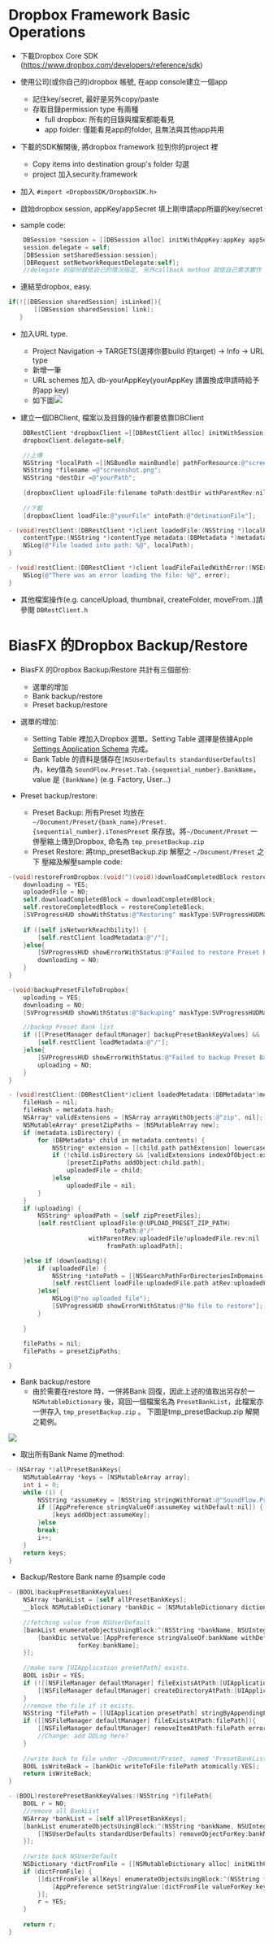 # Dropbox Framework Basic Operations
- 下載Dropbox Core SDK (<https://www.dropbox.com/developers/reference/sdk>)

- 使用公司(或你自己的)dropbox 帳號, 在app console建立一個app
  - 記住key/secret, 最好是另外copy/paste 
  - 存取目錄permission type 有兩種
    - full dropbox: 所有的目錄與檔案都能看見
    - app folder: 僅能看見app的folder, 且無法與其他app共用
    
- 下載的SDK解開後, 將dropbox framework 拉到你的project 裡
  - Copy items into destination group's folder 勾選
  - project 加入security.framework
  
- 加入 `#import <DropboxSDK/DropboxSDK.h>`

- 啟始dropbox session, appKey/appSecret 填上剛申請app所屬的key/secret

- sample code:
```objective-c
    DBSession *session = [[DBSession alloc] initWithAppKey:appKey appSecret:appSecret root:root];
    session.delegate = self;
    [DBSession setSharedSession:session];
    [DBRequest setNetworkRequestDelegate:self];
    //delegate 的部份就依自己的情況指定, 另外callback method 就依自己需求實作
```

- 連結至dropbox, easy.
```objective-c
if(![[DBSession sharedSession] isLinked]){
       [[DBSession sharedSession] link];
   }
```

- 加入URL type.
  - Project Navigation -> TARGETS(選擇你要build 的target) -> Info -> URL type
  - 新增一筆
  - URL schemes 加入 db-yourAppKey(yourAppKey 請置換成申請時給予的app key)
  - 如下圖![](https://raw.githubusercontent.com/catskytw/ChangeLiaoDocument/master/dropboxURLType.jpg)
  
- 建立一個DBClient, 檔案以及目錄的操作都要依靠DBClient
```objective-c
    DBRestClient *dropboxClient =[[DBRestClient alloc] initWithSession:[DBSession sharedSession]];
    dropboxClient.delegate=self;

    //上傳
    NSString *localPath =[[NSBundle mainBundle] pathForResource:@"screenshot" ofType:@"png"];
    NSString *filename =@"screenshot.png";
    NSString *destDir =@"yourPath";
    
    [dropboxClient uploadFile:filename toPath:destDir withParentRev:nil fromPath:localPath];
    
    //下載
    [dropboxClient loadFile:@"yourFile" intoPath:@"detinationFile"];
```

```objective-c
- (void)restClient:(DBRestClient *)client loadedFile:(NSString *)localPath
    contentType:(NSString *)contentType metadata:(DBMetadata *)metadata {
    NSLog(@"File loaded into path: %@", localPath);
}

- (void)restClient:(DBRestClient *)client loadFileFailedWithError:(NSError *)error {
    NSLog(@"There was an error loading the file: %@", error);
}
```

- 其他檔案操作(e.g. cancelUpload, thumbnail, createFolder, moveFrom..)請參閱 `DBRestClient.h`
  
  
  
# BiasFX 的Dropbox Backup/Restore
- BiasFX 的Dropbox Backup/Restore 共計有三個部份: 
  - 選單的增加
  - Bank backup/restore
  - Preset backup/restore
- 選單的增加:  
  - Setting Table 裡加入Dropbox 選單。Setting Table 選擇是依據Apple  [Settings Application Schema](https://developer.apple.com/library/ios/documentation/PreferenceSettings/Conceptual/SettingsApplicationSchemaReference/Introduction/Introduction.html) 完成。 
  - Bank Table 的資料是儲存在`[NSUserDefaults standardUserDefaults]` 內，key值為 `SoundFlow.Preset.Tab.{sequential_number}.BankName`， value 是 `{BankName}` (e.g. Factory, User...)

- Preset backup/restore:  
  - Preset Backup: 所有Preset 均放在`~/Document/Preset/{bank_name}/Preset.{sequential_number}.iTonesPreset` 來存放。將`~/Document/Preset` 一併壓縮上傳到Dropbox, 命名為 `tmp_presetBackup.zip`
  - Preset Restore: 將tmp_presetBackup.zip 解壓之 `~/Document/Preset` 之下
壓縮及解壓sample code:
```objective-c
-(void)restoreFromDropbox:(void(^)(void))downloadCompletedBlock restoreCompleted:(void(^)(void))restoreCompleteBlock{
    downloading = YES;
    uploadedFile = NO;
    self.downloadCompletedBlock = downloadCompletedBlock;
    self.restoreCompletedBlock = restoreCompleteBlock;
    [SVProgressHUD showWithStatus:@"Restoring" maskType:SVProgressHUDMaskTypeGradient];
    
    if ([self isNetworkReachbility]) {
        [self.restClient loadMetadata:@"/"];
    }else{
        [SVProgressHUD showErrorWithStatus:@"Failed to restore Preset Bank."];
        downloading = NO;
    }
}

-(void)backupPresetFileToDropbox{
    uploading = YES;
    downloading = NO;
    [SVProgressHUD showWithStatus:@"Backuping" maskType:SVProgressHUDMaskTypeGradient];

    //backup Preset Bank list
    if ([[PresetManager defaultManager] backupPresetBankKeyValues] && [self isNetworkReachbility]) {
        [self.restClient loadMetadata:@"/"];
    }else{
        [SVProgressHUD showErrorWithStatus:@"Failed to backup Preset Bank."];
        uploading = NO;
    }
}

- (void)restClient:(DBRestClient*)client loadedMetadata:(DBMetadata*)metadata {
    fileHash = nil;
    fileHash = metadata.hash;
    NSArray* validExtensions = [NSArray arrayWithObjects:@"zip", nil];
    NSMutableArray* presetZipPaths = [NSMutableArray new];
    if (metadata.isDirectory) {
        for (DBMetadata* child in metadata.contents) {
            NSString* extension = [[child.path pathExtension] lowercaseString];
            if (!child.isDirectory && [validExtensions indexOfObject:extension] != NSNotFound) {
                [presetZipPaths addObject:child.path];
                uploadedFile = child;
            }else
                uploadedFile = nil;
        }
    }
    if (uploading) {
        NSString* uploadPath = [self zipPresetFiles];
        [self.restClient uploadFile:@(UPLOAD_PRESET_ZIP_PATH)
                             toPath:@"/"
                      withParentRev:uploadedFile?uploadedFile.rev:nil
                           fromPath:uploadPath];

    }else if (downloading){
        if (uploadedFile) {
            NSString *intoPath = [[NSSearchPathForDirectoriesInDomains(NSDocumentDirectory, NSUserDomainMask, YES) lastObject] stringByAppendingPathComponent:@(DOWNLOAD_PRESET_ZIP_PATH)];
            [self.restClient loadFile:uploadedFile.path atRev:uploadedFile.rev intoPath:intoPath];
        }else{
            NSLog(@"no uploaded file");
            [SVProgressHUD showErrorWithStatus:@"No file to restore"];
        }
        
    }
    
    filePaths = nil;
    filePaths = presetZipPaths;

}

```

- Bank backup/restore
  - 由於需要在restore 時，一併將Bank 回復，因此上述的值取出另存於一 `NSMutableDictionary` 後，寫回一個檔案名為 `PresetBankList`，此檔案亦一併存入 `tmp_presetBackup.zip` 。
下圖是tmp_presetBackup.zip 解開之範例。

![](https://raw.githubusercontent.com/catskytw/ChangeLiaoDocument/master/tmpPresetBackup.png)

- 取出所有Bank Name 的method:
```objective-c
- (NSArray *)allPresetBankKeys{
    NSMutableArray *keys = [NSMutableArray array];
    int i = 0;
    while (1) {
        NSString *assumeKey = [NSString stringWithFormat:@"SoundFlow.Preset.Tab.%d.BankName", i];
        if ([AppPreference stringValueOf:assumeKey withDefault:nil]) {
            [keys addObject:assumeKey];
        }else
        break;
        i++;
    }
    return keys;
}
```

  - Backup/Restore Bank name 的sample code
```objective-c
- (BOOL)backupPresetBankKeyValues{
    NSArray *bankList = [self allPresetBankKeys];
    __block NSMutableDictionary *bankDic = [NSMutableDictionary dictionary];
    
    //fetching value from NSUserDefault
    [bankList enumerateObjectsUsingBlock:^(NSString *bankName, NSUInteger idx, BOOL *stop){
        [bankDic setValue:[AppPreference stringValueOf:bankName withDefault:nil]
                   forKey:bankName];
    }];
    
    //make sure [UIApplication presetPath] exists.
    BOOL isDir = YES;
    if (![[NSFileManager defaultManager] fileExistsAtPath:[UIApplication presetPath] isDirectory:&isDir]) {
        [[NSFileManager defaultManager] createDirectoryAtPath:[UIApplication presetPath] withIntermediateDirectories:YES attributes:nil error:nil];
    }
    //remove the file if it exists.
    NSString *filePath = [[UIApplication presetPath] stringByAppendingPathComponent:@"PresetBankList"];
    if ([[NSFileManager defaultManager] fileExistsAtPath:filePath]){
        [[NSFileManager defaultManager] removeItemAtPath:filePath error:nil];
        //Change: add DDLog here?
    }
    
    //write back to file under ~/Document/Preset, named 'PresetBankList'
    BOOL isWriteBack = [bankDic writeToFile:filePath atomically:YES];
    return isWriteBack;
}

- (BOOL)restorePresetBankKeyValues:(NSString *)filePath{
    BOOL r = NO;
    //remove all BankList
    NSArray *bankList = [self allPresetBankKeys];
    [bankList enumerateObjectsUsingBlock:^(NSString *bankName, NSUInteger idx, BOOL *stop){
        [[NSUserDefaults standardUserDefaults] removeObjectForKey:bankName];
    }];
    
    //write back NSUserDefault
    NSDictionary *dictFromFile = [[NSMutableDictionary alloc] initWithContentsOfFile:filePath];
    if (dictFromFile) {
        [[dictFromFile allKeys] enumerateObjectsUsingBlock:^(NSString *key, NSUInteger idx, BOOL *stop){
            [AppPreference setStringValue:[dictFromFile valueForKey:key] of:key];
        }];
        r = YES;
    }
    
    return r;
}

```

